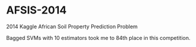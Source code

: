 AFSIS-2014
==========

2014 Kaggle African Soil Property Prediction Problem

Bagged SVMs with 10 estimators took me to 84th place in this competition.
